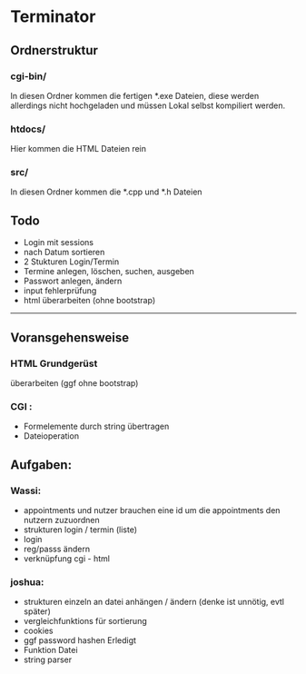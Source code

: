 # Terminator
## Ordnerstruktur
### cgi-bin/
In diesen Ordner kommen die fertigen \*.exe Dateien, diese werden allerdings nicht hochgeladen und müssen Lokal selbst kompiliert werden.
### htdocs/
Hier kommen die HTML Dateien rein
### src/
In diesen Ordner kommen die \*.cpp und \*.h Dateien


## Todo
- Login mit sessions
- nach Datum sortieren
- 2 Stukturen Login/Termin
- Termine anlegen, löschen, suchen, ausgeben
- Passwort anlegen, ändern
- input fehlerprüfung
- html überarbeiten (ohne bootstrap)
-----
## Voransgehensweise
### HTML Grundgerüst
überarbeiten (ggf ohne bootstrap)

### CGI :
- Formelemente durch string übertragen
- Dateioperation
  
## Aufgaben:
  
### Wassi:
- appointments und nutzer brauchen eine id um die appointments den nutzern zuzuordnen
- strukturen login / termin (liste)
- login
- reg/passs ändern 
- verknüpfung cgi - html
 
### joshua:
- strukturen einzeln an datei anhängen / ändern (denke ist unnötig, evtl später)
- vergleichfunktions für sortierung
- cookies
- ggf password hashen
Erledigt
- Funktion Datei
- string parser
  
